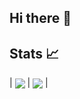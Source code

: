 ## Hi there 👋
## Stats 📈
| <a href="https://github.com/JackismyShephard/github-readme-stats"><img align="center" src="https://github-readme-stats.vercel.app/api?username=JackismyShephard&show_icons=true&include_all_commits=true&theme=default&hide_border=true" /></a> | <a href="https://github.com/JackismyShephard/github-readme-stats"><img align="center" src="https://github-readme-stats.vercel.app/api/top-langs/?username=JackismyShephard&layout=compact&theme=default&hide_border=true" /></a> |

<!--
**JackismyShephard/JackismyShephard** is a ✨ _special_ ✨ repository because its `README.md` (this file) appears on your GitHub profile.

Here are some ideas to get you started:

- 🔭 I’m currently working on ...
- 🌱 I’m currently learning ...
- 👯 I’m looking to collaborate on ...
- 🤔 I’m looking for help with ...
- 💬 Ask me about ...
- 📫 How to reach me: ...
- ⚡ Fun fact: ...
-->
